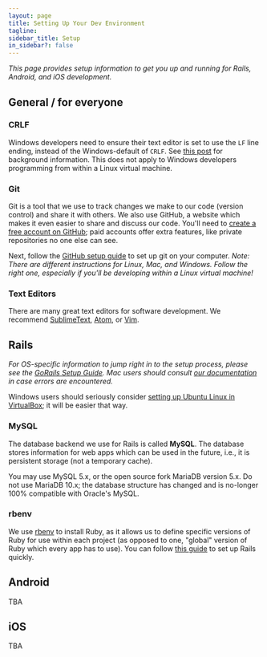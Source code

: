 ```yaml
---
layout: page
title: Setting Up Your Dev Environment
tagline:
sidebar_title: Setup
in_sidebar?: false
---
```


*This page provides setup information to get you up and running for Rails,
Android, and iOS development.*

## General / for everyone

### CRLF
Windows developers need to ensure their text editor is set to use the ```LF```
line ending, instead of the Windows-default of ```CRLF```. See
[this post](http://adaptivepatchwork.com/2012/03/01/mind-the-end-of-your-line/)
for background information. This does not apply to Windows developers
programming from within a Linux virtual machine.

### Git
Git is a tool that we use to track changes we make to our code (version control)
and share it with others. We also use GitHub, a website which makes it even
easier to share and discuss our code. You'll need to
[create a free account on GitHub](https://github.com/signup/free); paid
accounts offer extra features, like private repositories no one else can see.

Next, follow the [GitHub setup guide](https://help.github.com/articles/set-up-git)
to set up git on your computer. *Note: There are different instructions for
Linux, Mac, and Windows. Follow the right one, especially if you'll be
developing within a Linux virtual machine!*

### Text Editors
There are many great text editors for software development. We recommend
[SublimeText](http://www.sublimetext.com/3), [Atom](https://atom.io/), or
[Vim](http://www.vim.org/).

## Rails
*For OS-specific information to jump right in to the setup process, please see
the [GoRails Setup Guide](https://gorails.com/setup). Mac users should consult
[our documentation](https://github.com/YaleSTC/wiki/wiki/Setting-Up-Your-Development-Environment-%28OS-X%29)
in case errors are encountered.*

Windows users should seriously consider [setting up Ubuntu Linux in VirtualBox](http://www.wikihow.com/Install-Ubuntu-on-VirtualBox);
it will be easier that way.

### MySQL
The database backend we use for Rails is called **MySQL**. The database stores
information for web apps which can be used in the future, i.e., it is persistent
 storage (not a temporary cache).

You may use MySQL 5.x, or the open source fork MariaDB version 5.x. Do not use
MariaDB 10.x; the database structure has changed and is no-longer 100%
compatible with Oracle's MySQL.

### rbenv
We use [rbenv](https://github.com/sstephenson/rbenv) to install Ruby, as it
allows us to define specific versions of Ruby for use within each project (as
opposed to one, "global" version of Ruby which every app has to use). You can
follow [this guide](https://gorails.com/setup) to set up Rails quickly.

## Android
TBA

## iOS
TBA
